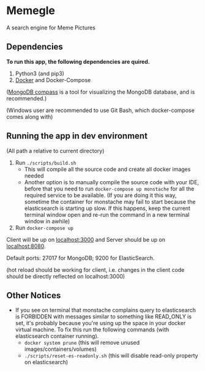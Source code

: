 # Memegle

A search engine for Meme Pictures

## Dependencies
**To run this app, the following dependencies are quired.**
1. Python3 (and pip3)
2. [Docker](https://www.docker.com/products/docker-desktop) and Docker-Compose

([MongoDB compass](https://www.mongodb.com/products/compass) is a tool for visualizing the MongoDB database, and is recommended.)

(Windows user are recommended to use Git Bash, which docker-compose comes along with)

## Running the app in dev environment
(All path a relative to current directory)
1. Run `./scripts/build.sh`
    - This will compile all the source code and create all docker images needed
    - Another option is to manually compile the source code with your IDE, before that you need to run `docker-compose up monstache` for all the required service to be available. (If you are doing it this way, sometime the container for monstache may fail to start because the elasticsearch is starting up slow. If this happens, keep the current terminal window open and re-run the command in a new terminal window in awhile)
2. Run `docker-compose up`

Client will be up on [localhost:3000]() and Server should be up on [localhost:8080](). 

Default ports: 27017 for MongoDB; 9200 for ElasticSearch.

(hot reload should be working for client, i.e. changes in the client code should be directly reflected on localhost:3000)

## Other Notices
- If you see on terminal that monstache complains query to elasticsearch is FORBIDDEN with messages similar to something like READ_ONLY is set, it's probably because you're using up the space in your docker virtual machine. To fix this run the following commands (with elasticsearch container running).
    - `docker system prune` (this will remove unused images/containers/volumes)
    - `./scripts/reset-es-readonly.sh` (this will disable read-only property on elasticsearch)